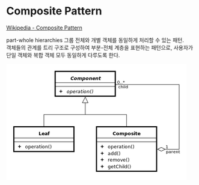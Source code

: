 
# Composite Pattern

[Wikipedia - Composite Pattern](https://ko.wikipedia.org/wiki/%EC%BB%B4%ED%8F%AC%EC%A7%80%ED%8A%B8_%ED%8C%A8%ED%84%B4)

part-whole hierarchies
그룹 전체와 개별 객체를 동일하게 처리할 수 있는 패턴.  
객체들의 관계를 트리 구조로 구성하여 부분-전체 계층을 표현하는 패턴으로, 사용자가 단일 객체와 복합 객체 모두 동일하게 다루도록 한다.

![[UML] Composite Pattern](./composite.png)
